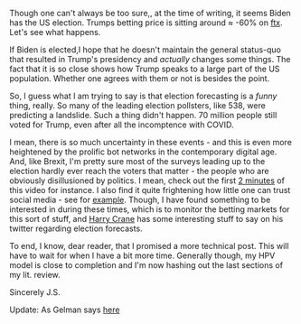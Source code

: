 Though one can't always be too sure,, at the time of writing, it seems Biden has the US election. Trumps betting price is sitting around ≈ -60% on [ftx](https://ftx.com/trade/TRUMP). Let's see what happens.

If Biden is elected,I hope that he doesn't maintain the general status-quo that resulted in Trump's presidency and *actually* changes some things. The fact that it is so close shows how Trump speaks to a large part of the US population. Whether one agrees with them or not is besides the point.

So, I guess what I am trying to say is that election forecasting is a _funny_ thing, really. So many of the leading election pollsters, like 538, were predicting a landslide. Such a thing didn't happen. 70 million people still voted for Trump, even after all the incomptence with COVID. 

I mean, there is so much uncertainty in these events - and this is even more heightened by the prolific bot networks in the contemporary digital age. And, like Brexit, I'm pretty sure most of the surveys leading up to the election hardly ever reach the voters that matter - the people who are obviously disillusioned by politics. I mean, check out the first [2 minutes](https://www.youtube.com/watch?v=XbWfZOBi4O4&t=710s) of this video for instance. I also find it quite frightening how little one can trust social media - see for [example](https://www.nature.com/articles/d41586-020-03034-5). Though, I have found something to be interested in during these times, which is to monitor the betting markets for this sort of stuff, and [Harry Crane](https://twitter.com/HarryDCrane) has some interesting stuff to say on his twitter regarding election forecasts.

To end, I know, dear reader, that I promised a more technical post. This will have to wait for when I have a bit more time. Generally though, my HPV model is close to completion and I'm now hashing out the last sections of my lit. review.

Sincerely
J.S.

Update: As Gelman says [here](https://statmodeling.stat.columbia.edu/2020/11/04/dont-kid-yourself-the-polls-messed-up-and-that-would-be-the-case-even-wed-forecasted-biden-losing-florida-and-only-barely-winning-the-electoral-college/)

